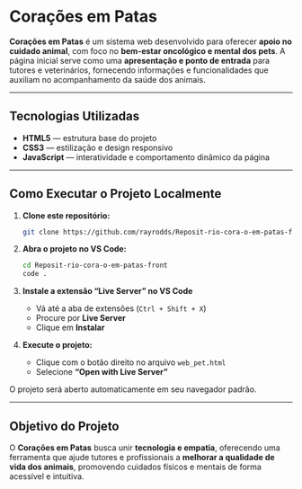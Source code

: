 # Corações em Patas

**Corações em Patas** é um sistema web desenvolvido para oferecer **apoio no cuidado animal**, com foco no **bem-estar oncológico e mental dos pets**.
A página inicial serve como uma **apresentação e ponto de entrada** para tutores e veterinários, fornecendo informações e funcionalidades que auxiliam no acompanhamento da saúde dos animais.

---

## Tecnologias Utilizadas

* **HTML5** — estrutura base do projeto
* **CSS3** — estilização e design responsivo
* **JavaScript** — interatividade e comportamento dinâmico da página

---

## Como Executar o Projeto Localmente

1. **Clone este repositório:**

   ```bash
   git clone https://github.com/rayrodds/Reposit-rio-cora-o-em-patas-front.git
   ```

2. **Abra o projeto no VS Code:**

   ```bash
   cd Reposit-rio-cora-o-em-patas-front
   code .
   ```

3. **Instale a extensão “Live Server” no VS Code**

   * Vá até a aba de extensões (`Ctrl + Shift + X`)
   * Procure por **Live Server**
   * Clique em **Instalar**

4. **Execute o projeto:**

   * Clique com o botão direito no arquivo `web_pet.html`
   * Selecione **“Open with Live Server”**

O projeto será aberto automaticamente em seu navegador padrão.

---

## Objetivo do Projeto

O **Corações em Patas** busca unir **tecnologia e empatia**, oferecendo uma ferramenta que ajude tutores e profissionais a **melhorar a qualidade de vida dos animais**, promovendo cuidados físicos e mentais de forma acessível e intuitiva.

